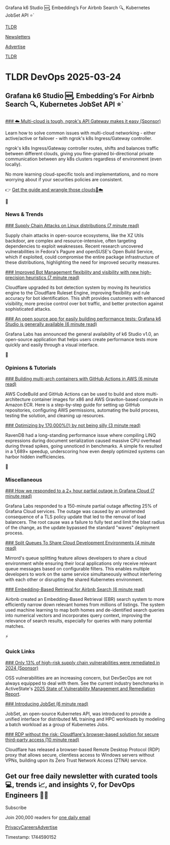 Grafana k6 Studio 🆕, Embedding’s For Airbnb Search 🔍, Kubernetes JobSet API ⭐`

[TLDR](/)

[Newsletters](/newsletters)

[Advertise](https://advertise.tldr.tech/)

[TLDR](/)

# TLDR DevOps 2025-03-24

## Grafana k6 Studio 🆕, Embedding’s For Airbnb Search 🔍, Kubernetes JobSet API ⭐`

### 

[### ☁️ Multi-cloud is tough, ngrok's API Gateway makes it easy (Sponsor)](https://ngrok.com/docs/guides/api-gateway/multicloud/?utm_source=tldrdevops&amp;utm_medium=paid-community&amp;utm_campaign=apigateway-fy26q1-evergreen&amp;utm_content=newsletter-mcloudguide)

Learn how to solve common issues with multi-cloud networking - either active/active or failover - with ngrok's k8s Ingress/Gateway controller.

ngrok's k8s Ingress/Gateway controller routes, shifts and balances traffic between different clouds, giving you fine-grained bi-directional private communication between any k8s clusters regardless of environment (even locally).

No more learning cloud-specific tools and implementations, and no more worrying about if your securities policies are consistent.

👉 [Get the guide and wrangle those clouds](https://ngrok.com/docs/guides/api-gateway/multicloud/?utm_source=tldrdevops&utm_medium=paid-community&utm_campaign=apigateway-fy26q1-evergreen&utm_content=newsletter-mcloudguide)[🤠](https://emojipedia.org/cowboy-hat-face)[☁️](https://emojipedia.org/cloud)

📱

### News & Trends

[### Supply Chain Attacks on Linux distributions (7 minute read)](https://fenrisk.com/supply-chain-attacks?utm_source=tldrdevops)

Supply chain attacks in open-source ecosystems, like the XZ Utils backdoor, are complex and resource-intensive, often targeting dependencies to exploit weaknesses. Recent research uncovered vulnerabilities in Fedora's Pagure and openSUSE's Open Build Service, which if exploited, could compromise the entire package infrastructure of these distributions, highlighting the need for improved security measures.

[### Improved Bot Management flexibility and visibility with new high-precision heuristics (7 minute read)](https://blog.cloudflare.com/bots-heuristics/?utm_source=tldrdevops)

Cloudflare upgraded its bot detection system by moving its heuristics engine to the Cloudflare Ruleset Engine, improving flexibility and rule accuracy for bot identification. This shift provides customers with enhanced visibility, more precise control over bot traffic, and better protection against sophisticated attacks.

[### An open source app for easily building performance tests: Grafana k6 Studio is generally available (6 minute read)](https://grafana.com/blog/2025/03/20/an-open-source-app-for-easily-building-performance-tests-grafana-k6-studio-is-generally-available/?utm_source=tldrdevops)

Grafana Labs has announced the general availability of k6 Studio v1.0, an open-source application that helps users create performance tests more quickly and easily through a visual interface.

🚀

### Opinions & Tutorials

[### Building multi-arch containers with GitHub Actions in AWS (6 minute read)](https://aws.amazon.com/blogs/containers/building-multi-arch-containers-with-github-actions-in-aws/?utm_source=tldrdevops)

AWS CodeBuild and GitHub Actions can be used to build and store multi-architecture container images for x86 and AWS Graviton-based compute in Amazon ECR. Here is a step-by-step guide for setting up GitHub repositories, configuring AWS permissions, automating the build process, testing the solution, and cleaning up resources.

[### Optimizing by 170,000%(!) by not being silly (3 minute read)](https://ayende.com/blog/202147-A/optimizing-by-170-000-by-not-being-silly?utm_source=tldrdevops)

RavenDB had a long-standing performance issue where compiling LINQ expressions during document serialization caused massive CPU overhead during thread spikes, going unnoticed in benchmarks. A simple fix resulted in a 1,689× speedup, underscoring how even deeply optimized systems can harbor hidden inefficiencies.

🎁

### Miscellaneous

[### How we responded to a 2+ hour partial outage in Grafana Cloud (7 minute read)](https://grafana.com/blog/2025/03/13/how-we-responded-to-a-2-hour-partial-outage-in-grafana-cloud/?utm_source=tldrdevops)

Grafana Labs responded to a 150-minute partial outage affecting 25% of Grafana Cloud services. The outage was caused by an unintended consequence of a TLS policy update that led to the removal of load balancers. The root cause was a failure to fully test and limit the blast radius of the change, as the update bypassed the standard "waves" deployment process.

[### Split Queues To Share Cloud Development Environments (4 minute read)](https://www.cncf.io/blog/2025/03/19/split-queues-to-share-cloud-development-environments/?utm_source=tldrdevops)

Mirrord's queue splitting feature allows developers to share a cloud environment while ensuring their local applications only receive relevant queue messages based on configurable filters. This enables multiple developers to work on the same service simultaneously without interfering with each other or disrupting the shared Kubernetes environment.

[### Embedding-Based Retrieval for Airbnb Search (6 minute read)](https://medium.com/airbnb-engineering/embedding-based-retrieval-for-airbnb-search-aabebfc85839?utm_source=tldrdevops)

Airbnb created an Embedding-Based Retrieval (EBR) search system to more efficiently narrow down relevant homes from millions of listings. The system used machine learning to map both homes and de-identified search queries into numerical vectors and incorporates query context, improving the relevance of search results, especially for queries with many potential matches.

⚡️

### Quick Links

[### Only 13% of high-risk supply chain vulnerabilities were remediated in 2024 (Sponsor)](https://www.activestate.com/resources/white-papers/the-2025-state-of-vulnerability-management-and-remediation-report/?utm_source=tldr&amp;utm_medium=newsletter&amp;utm_campaign=remediated-report)

OSS vulnerabilities are an increasing concern, but DevSecOps are not always equipped to deal with them. See the current industry benchmarks in ActiveState's [2025 State of Vulnerability Management and Remediation Report](https://www.activestate.com/resources/white-papers/the-2025-state-of-vulnerability-management-and-remediation-report/?utm_source=tldr&utm_medium=newsletter&utm_campaign=remediated-report).

[### Introducing JobSet (6 minute read)](https://kubernetes.io/blog/2025/03/23/introducing-jobset/?utm_source=tldrdevops)

JobSet, an open-source Kubernetes API, was introduced to provide a unified interface for distributed ML training and HPC workloads by modeling a batch workload as a group of Kubernetes Jobs.

[### RDP without the risk: Cloudflare's browser-based solution for secure third-party access (10 minute read)](https://blog.cloudflare.com/browser-based-rdp/?utm_source=tldrdevops)

Cloudflare has released a browser-based Remote Desktop Protocol (RDP) proxy that allows secure, clientless access to Windows servers without VPNs, building upon its Zero Trust Network Access (ZTNA) service.

## Get our free daily newsletter with curated tools 💻, trends 📈, and insights 💡, for DevOps Engineers 👨‍💻

Subscribe

Join 200,000 readers for [one daily email](/api/latest/devops)

[Privacy](/privacy)[Careers](https://jobs.ashbyhq.com/tldr.tech)[Advertise](/devops/advertise)

Timestamp: 1744590152